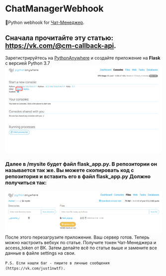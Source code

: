 # ChatManagerWebhook
🐍Python webhook for [Чат-Менеджер](https://vk.com/cm).

## Сначала прочитайте эту статью: https://vk.com/@cm-callback-api.

Зарегистрируйтесь на [PythonAnywhere](pythonanywhere.com) и создайте приложение на **Flask** с версией Python 3.7
![alt text](example/image2.png) 
### Далее в /mysite будет файл flask_app.py. В репозитории он называется так же. Вы можете скопировать код с репозитория и вставить его в файл flask_app.py Должно получиться так:
![alt text](example/image.png) 
После этого перезагрузите приложение. Ваш сервер готов. 
Теперь можно настроить вебхук по статье. 
Получите токен Чат-Менеджера и access_token от ВК. Затем делайте всё по статье выше и замените все данные в файле settings на свои.

`P.S. Если нашли баг - пишите в личные сообщения (https://vk.com/just1nwtf).`
